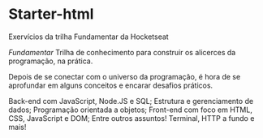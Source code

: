 # Starter-html
 Exervícios da trilha Fundamentar da Hocketseat

*Fundamentar*
Trilha de conhecimento para construir os alicerces da programação, na prática.

Depois de se conectar com o universo da programação, é hora de se aprofundar em alguns conceitos e encarar desafios práticos.

Back-end com JavaScript, Node.JS e SQL;
Estrutura e gerenciamento de dados;
Programação orientada a objetos;
Front-end com foco em HTML, CSS, JavaScript e DOM;
Entre outros assuntos! Terminal, HTTP a fundo e mais!